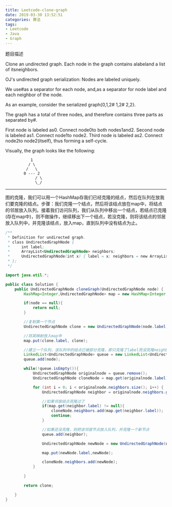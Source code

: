 ```yaml
---
title: Leetcode-clone-graph
date: 2019-03-30 13:52:51
categories: 算法
tags:
- Leetcode
- Java
- Graph
---
```

题目描述

Clone an undirected graph. Each node in the graph contains alabeland a list of itsneighbors.


OJ's undirected graph serialization:
Nodes are labeled uniquely.

We use#as a separator for each node, and,as a separator for node label and each neighbor of the node.

As an example, consider the serialized graph{0,1,2# 1,2# 2,2}.

The graph has a total of three nodes, and therefore contains three parts as separated by#.

First node is labeled as0. Connect node0to both nodes1and2.
Second node is labeled as1. Connect node1to node2.
Third node is labeled as2. Connect node2to node2(itself), thus forming a self-cycle.

Visually, the graph looks like the following:

		       1
		      / \
		     /   \
		    0 --- 2
		         / \
		         \_/
<!--more-->
---
图的克隆，我们可以用一个HashMap存我们已经克隆的结点，然后在队列在放我们要克隆的结点。步骤：我们克隆一个结点，然后将该结点放在map中，将结点的邻居放入队列。接着我们访问队列，我们从队列中移出一个结点，若结点已克隆(存在map中)，则不做操作，继续移出下一个结点，若没克隆，则将该结点的邻居放入队列中，并克隆该结点，放入map，直到队列中没有结点为止。


```java
/**
 * Definition for undirected graph.
 * class UndirectedGraphNode {
 *     int label;
 *     ArrayList<UndirectedGraphNode> neighbors;
 *     UndirectedGraphNode(int x) { label = x; neighbors = new ArrayList<UndirectedGraphNode>(); }
 * };
 */

import java.util.*;

public class Solution {
    public UndirectedGraphNode cloneGraph(UndirectedGraphNode node) {
        HashMap<Integer,UndirectedGraphNode> map = new HashMap<Integer,UndirectedGraphNode>();

        if(node == null){
            return null;
        }

        //复制第一个节点
        UndirectedGraphNode clone = new UndirectedGraphNode(node.label);

        //将其映射放入map中
        map.put(clone.label, clone);

        //建立一个队列，该队列中的结点已被部分克隆，即只克隆了label而没克隆neighbors
        LinkedList<UndirectedGraphNode> queue = new LinkedList<UndirectedGraphNode>();
        queue.add(node);

        while(!queue.isEmpty()){
            UndirectedGraphNode originalnode = queue.remove();
            UndirectedGraphNode cloneNode = map.get(originalnode.label);

            for (int i = 0; i < originalnode.neighbors.size(); i++) {
                UndirectedGraphNode neighbor = originalnode.neighbors.get(i);

                //如果邻居结点克隆过了
                if(map.get(neighbor.label) != null){
                    cloneNode.neighbors.add(map.get(neighbor.label));
                    continue;
                }

                //如果还没克隆，则把该邻居节点放入队列，并克隆一个新节点
                queue.add(neighbor);

                UndirectedGraphNode newNode = new UndirectedGraphNode(neighbor.label);

                map.put(newNode.label,newNode);

                cloneNode.neighbors.add(newNode);
            }
            
        }

        return clone;

    }
}
```
